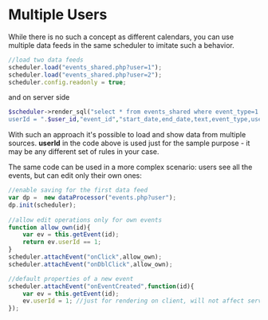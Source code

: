 Multiple Users
=============================


While there is no such a concept as different calendars, you can use multiple data feeds in the same scheduler to imitate such a behavior. 



~~~js
//load two data feeds
scheduler.load("events_shared.php?user=1");
scheduler.load("events_shared.php?user=2");
scheduler.config.readonly = true;
~~~


and on server side 

~~~php
$scheduler->render_sql("select * from events_shared where event_type=1 AND 
userId = ".$user_id,"event_id","start_date,end_date,text,event_type,userId");

~~~


With such an approach it's possible to load and show data from multiple sources. **userId** in the code above is used just for the sample purpose - it may be any different set of rules in your case. 

The same code can be used in a more complex scenario: users see all the events, but can edit only their own ones:


~~~js
//enable saving for the first data feed
var dp =  new dataProcessor("events.php?user");
dp.init(scheduler);
		
//allow edit operations only for own events
function allow_own(id){
	var ev = this.getEvent(id);
	return ev.userId == 1;
}
scheduler.attachEvent("onClick",allow_own);
scheduler.attachEvent("onDblClick",allow_own);

//default properties of a new event
scheduler.attachEvent("onEventCreated",function(id){
	var ev = this.getEvent(id);
	ev.userId = 1; //just for rendering on client, will not affect server data
});
~~~
